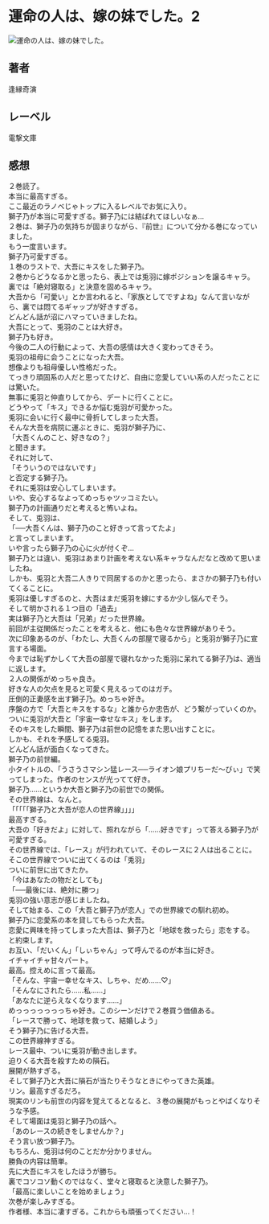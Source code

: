 # 運命の人は、嫁の妹でした。2

![運命の人は、嫁の妹でした。](https://i.imgur.com/6RNeEoO.jpg)

## 著者

逢縁奇演

## レーベル

電撃文庫

## 感想

２巻読了。  
本当に最高すぎる。  
ここ最近のラノベじゃトップに入るレベルでお気に入り。  
獅子乃が本当に可愛すぎる。獅子乃には結ばれてほしいなぁ…  
２巻は、獅子乃の気持ちが固まりながら、『前世』について分かる巻になっていました。  
もう一度言います。  
獅子乃可愛すぎる。  
１巻のラストで、大吾にキスをした獅子乃。  
２巻からどうなるかと思ったら、表上では兎羽に嫁ポジションを譲るキャラ。  
裏では「絶対寝取る」と決意を固めるキャラ。  
大吾から「可愛い」とか言われると、「家族としてですよね」なんて言いながら、裏では悶てるギャップが好きすぎる。  
どんどん話が沼にハマっていきましたね。  
大吾にとって、兎羽のことは大好き。  
獅子乃も好き。  
今後の二人の行動によって、大吾の感情は大きく変わってきそう。  
兎羽の祖母に会うことになった大吾。  
想像よりも祖母優しい性格だった。  
てっきり頑固系の人だと思ってたけど、自由に恋愛していい系の人だったことには驚いた。  
無事に兎羽と仲直りしてから、デートに行くことに。  
どうやって「キス」できるか悩む兎羽が可愛かった。  
兎羽に会いに行く最中に骨折してしまった大吾。  
そんな大吾を病院に運ぶときに、兎羽が獅子乃に、  
「大吾くんのこと、好きなの？」  
と聞きます。  
それに対して、  
「そういうのではないです」  
と否定する獅子乃。  
それに兎羽は安心してしまいます。  
いや、安心するなよってめっちゃツッコミたい。  
獅子乃の計画通りだと考えると怖いよね。  
そして、兎羽は、  
「──大吾くんは、獅子乃のこと好きって言ってたよ」  
と言ってしまいます。  
いや言ったら獅子乃の心に火が付くぞ…  
獅子乃とは違い、兎羽はあまり計画を考えない系キャラなんだなと改めて思いましたね。  
しかも、兎羽と大吾二人きりで同居するのかと思ったら、まさかの獅子乃も付いてくることに。  
兎羽は優しすぎるのと、大吾はまだ兎羽を嫁にするか少し悩んでそう。  
そして明かされる１つ目の「過去」  
実は獅子乃と大吾は「兄弟」だった世界線。  
前回が主従関係だったことを考えると、他にも色々な世界線がありそう。  
次に印象あるのが、「わたし、大吾くんの部屋で寝るから」と兎羽が獅子乃に宣言する場面。  
今までは恥ずかしくて大吾の部屋で寝れなかった兎羽に呆れてる獅子乃は、適当に返します。  
２人の関係がめっちゃ良き。  
好きな人の欠点を見ると可愛く見えるってのはガチ。  
圧倒的正妻感を出す獅子乃。めっちゃ好き。  
序盤の方で「大吾とキスをするな」と誰からか忠告が、どう繋がっていくのか。  
ついに兎羽が大吾と「宇宙一幸せなキス」をします。  
そのキスをした瞬間、獅子乃は前世の記憶をまた思い出すことに。  
しかも、それを予感してる兎羽。  
どんどん話が面白くなってきた。  
獅子乃の前世編。  
小タイトルの、「うさうさマシン猛レース──ライオン娘プリちーだ～びぃ」で笑ってしまった。作者のセンスが光ってて好き。  
獅子乃……というか大吾と獅子乃の前世での関係。  
その世界線は、なんと。  
「「「「「獅子乃と大吾が恋人の世界線」」」」  
最高すぎる。  
大吾の「好きだよ」に対して、照れながら「……好きです」って答える獅子乃が可愛すぎる。  
その世界線では、「レース」が行われていて、そのレースに２人は出ることに。  
そこの世界線でついに出てくるのは「兎羽」  
ついに前世に出てきたか。  
「今はあなたの物だとしても」  
「──最後には、絶対に勝つ」  
兎羽の強い意志が感じましたね。  
そして始まる、この「大吾と獅子乃が恋人」での世界線での馴れ初め。  
獅子乃に恋愛系の本を貸してもらった大吾。  
恋愛に興味を持ってしまった大吾は、獅子乃と「地球を救ったら」恋をする。  
と約束します。  
お互い、「だいくん」「しぃちゃん」って呼んでるのが本当に好き。  
イチャイチャ甘々パート。  
最高。控えめに言って最高。  
「そんな、宇宙一幸せなキス、しちゃ、だめ……♡」  
「そんなにされたら……私……」  
「あなたに逆らえなくなります……」  
めっっっっっっっちゃ好き。このシーンだけで２巻買う価値ある。  
「レースで勝って、地球を救って、結婚しよう」  
そう獅子乃に告げる大吾。  
この世界線神すぎる。  
レース最中、ついに兎羽が動き出します。  
迫りくる大吾を殺すための隕石。  
展開が熱すぎる。  
そして獅子乃と大吾に隕石が当たりそうなときにやってきた英雄。  
リン。最高すぎるだろ。  
現実のリンも前世の内容を覚えてるとなると、３巻の展開がもっとやばくなりそうな予感。  
そして場面は兎羽と獅子乃の話へ。  
「あのレースの続きをしませんか？」  
そう言い放つ獅子乃。  
もちろん、兎羽は何のことだか分かりません。  
勝負の内容は簡単。  
先に大吾にキスをしたほうが勝ち。  
裏でコソコソ動くのではなく、堂々と寝取ると決意した獅子乃。  
「最高に楽しいことを始めましょう」  
次巻が楽しみすぎる。  
作者様、本当に凄すぎる。これからも頑張ってください…！  
